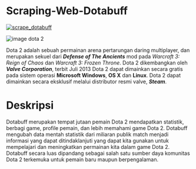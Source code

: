 # Scraping-Web-Dotabuff
[![scrape_dotabuff](https://github.com/adzkaradlu/Scraping-Web-Dotabuff/actions/workflows/main.yml/badge.svg)](https://github.com/adzkaradlu/Scraping-Web-Dotabuff/actions/workflows/main.yml)

![image dota 2](https://cdn.akamai.steamstatic.com/steam/apps/570/capsule_616x353.jpg?t=1682639497)

Dota 2 adalah sebuah permainan arena pertarungan daring multiplayer, dan merupakan sekuel dari **_Defense of The Ancients_** mod pada _Warcraft 3: Reign of Chaos_ dan _Warcraft 3: Frozen Throne_. Dota 2 dikembangkan oleh **_Valve Corporation_**, terbit Juli 2013 Dota 2 dapat dimainkan secara gratis pada sistem operasi **Microsoft Windows**, **OS X** dan **Linux**. Dota 2 dapat dimainkan secara eksklusif melalui distributor resmi valve, **_Steam_**. 


# Deskripsi
Dotabuff merupakan tempat jutaan pemain Dota 2 mendapatkan statistik, berbagi game, profile pemain, dan lebih memahami game Dota 2. Dotabuff mengubah data mentah statistik dari miliaran publik match menjadi informasi yang dapat ditindaklanjuti yang dapat kita gunakan untuk mempelajari dan meningkatkan permainan kita dalam game Dota 2. Dotabuff secara luas dipandang sebagai salah satu sumber daya komunitas Dota 2 terkemuka untuk pemain baru maupun berpengalaman.

